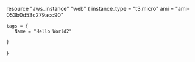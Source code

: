 resource "aws_instance" "web" {
instance_type = "t3.micro"
ami = "ami-053b0d53c279acc90"

    tags = {
       Name = "Hello World2"

    }
}